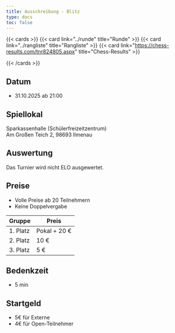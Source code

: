 ```yaml
---
title: Ausschreibung - Blitz
type: docs
toc: false
---
```


{{< cards >}}
{{< card link="../runde" title="Runde" >}}
{{< card link="../rangliste" title="Rangliste"  >}}
{{< card link="https://chess-results.com/tnr824805.aspx" title="Chess-Results"  >}}

{{< /cards >}}

## Datum

- 31.10.2025 ab 21:00

## Spiellokal

Sparkassenhalle (Schülerfreizeitzentrum)  
Am Großen Teich 2, 98693 Ilmenau

## Auswertung

Das Turnier wird nicht ELO ausgewertet.

## Preise

- Volle Preise ab 20 Teilnehmern
- Keine Doppelvergabe

| Gruppe   | Preis        |
| -------- | ------------ |
| 1. Platz | Pokal + 20 € |
| 2. Platz | 10 €         |
| 3. Platz | 5 €          |

## Bedenkzeit

- 5 min

## Startgeld

- 5€ für Externe
- 4€ für Open-Teilnehmer
